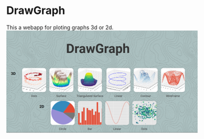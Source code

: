 # DrawGraph
This a webapp for ploting graphs 3d or 2d.
![alt text](https://github.com/AmeUr56/Convert-Numeral-Systems/blob/main/static/image1.png?raw=true)
